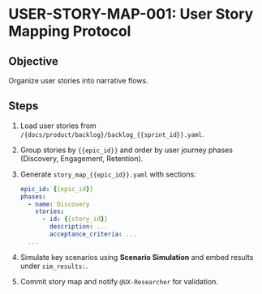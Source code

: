 # USER-STORY-MAP-001: User Story Mapping Protocol

## Objective
Organize user stories into narrative flows.

## Steps

1. Load user stories from `/{docs/product/backlog}/backlog_{{sprint_id}}.yaml`.

2. Group stories by `{{epic_id}}` and order by user journey phases (Discovery, Engagement, Retention).

3. Generate `story_map_{{epic_id}}.yaml` with sections:
   ```yaml
   epic_id: {{epic_id}}
   phases:
     - name: Discovery
       stories:
         - id: {{story_id}}
           description: ...
           acceptance_criteria: ...
     ...
   ```

4. Simulate key scenarios using **Scenario Simulation** and embed results under `sim_results:`.

5. Commit story map and notify `@UX-Researcher` for validation.